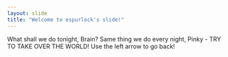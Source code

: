 ```yaml
---
layout: slide
title: "Welcome to espurlock's slide!"
---
```

What shall we do tonight, Brain? Same thing we do every night, Pinky - TRY TO TAKE OVER THE WORLD!
Use the left arrow to go back!